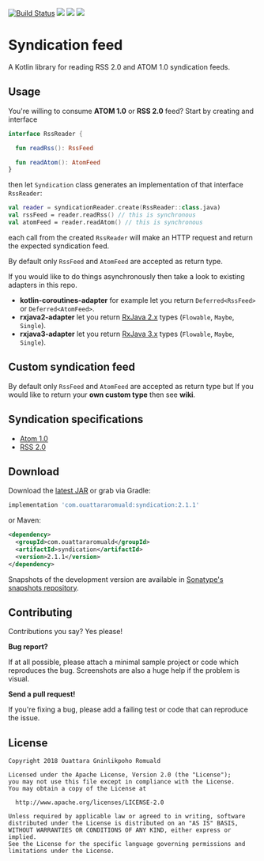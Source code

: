 [![Build Status](https://travis-ci.com/ouattararomuald/syndication.svg?token=b2y5CmmzwDUtNkj65irb&branch=master)](https://travis-ci.com/ouattararomuald/syndication)
[![](https://img.shields.io/badge/code--style-square-green.svg)](https://github.com/square/java-code-styles)
[![](https://img.shields.io/maven-central/v/com.ouattararomuald/syndication.svg)](https://search.maven.org/search?q=g:com.ouattararomuald%20a:syndication)
[![](https://img.shields.io/nexus/s/https/oss.sonatype.org/com.ouattararomuald/syndication.svg)](https://oss.sonatype.org/content/repositories/snapshots/)

# Syndication feed

A Kotlin library for reading RSS 2.0 and ATOM 1.0 syndication feeds.

## Usage

You're willing to consume **ATOM 1.0** or **RSS 2.0** feed? Start by creating and interface

```kotlin
interface RssReader {

  fun readRss(): RssFeed

  fun readAtom(): AtomFeed
}
```

then let `Syndication` class generates an implementation of that interface `RssReader`:

```kotlin
val reader = syndicationReader.create(RssReader::class.java)
val rssFeed = reader.readRss() // this is synchronous
val atomFeed = reader.readAtom() // this is synchronous
```

each call from the created `RssReader` will make an HTTP request and return the expected syndication feed.

By default only `RssFeed` and `AtomFeed` are accepted as return type.

If you would like to do things asynchronously then take a look to existing adapters in this repo.

- **kotlin-coroutines-adapter** for example let you return `Deferred<RssFeed>` or `Deferred<AtomFeed>`.
- **rxjava2-adapter** let you return [RxJava 2.x](https://github.com/ReactiveX/RxJava) types (`Flowable`, `Maybe`, `Single`).
- **rxjava3-adapter** let you return [RxJava 3.x](https://github.com/ReactiveX/RxJava) types (`Flowable`, `Maybe`, `Single`).


## Custom syndication feed

By default only `RssFeed` and `AtomFeed` are accepted as return type but If you would like to
return your **own custom type** then see **wiki**.

## Syndication specifications

- [Atom 1.0](https://tools.ietf.org/html/rfc4287)
- [RSS 2.0](http://www.rssboard.org/rss-specification)

## Download


Download the [latest JAR](https://search.maven.org/search?q=g:com.ouattararomuald%20AND%20a:syndication) or grab via Gradle:

```gradle
implementation 'com.ouattararomuald:syndication:2.1.1'
```

or Maven:

```xml
<dependency>
  <groupId>com.ouattararomuald</groupId>
  <artifactId>syndication</artifactId>
  <version>2.1.1</version>
</dependency>
```

Snapshots of the development version are available in [Sonatype's snapshots repository](https://oss.sonatype.org/content/repositories/snapshots/).

## Contributing

Contributions you say? Yes please!

**Bug report?**

If at all possible, please attach a minimal sample project or code which reproduces the bug.
Screenshots are also a huge help if the problem is visual.

**Send a pull request!**

If you're fixing a bug, please add a failing test or code that can reproduce the issue.

## License

```
Copyright 2018 Ouattara Gninlikpoho Romuald

Licensed under the Apache License, Version 2.0 (the "License");
you may not use this file except in compliance with the License.
You may obtain a copy of the License at

  http://www.apache.org/licenses/LICENSE-2.0

Unless required by applicable law or agreed to in writing, software
distributed under the License is distributed on an "AS IS" BASIS,
WITHOUT WARRANTIES OR CONDITIONS OF ANY KIND, either express or implied.
See the License for the specific language governing permissions and
limitations under the License.
```
